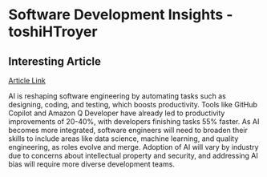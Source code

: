 # Software Development Insights -toshiHTroyer

## Interesting Article
[Article Link](https://www.itpro.com/technology/artificial-intelligence/ai-in-software-engineering-six-ways-the-profession-is-changing)


AI is reshaping software engineering by automating tasks such as designing, coding, and testing, which boosts productivity. Tools like GitHub Copilot and Amazon Q Developer have already led to productivity improvements of 20-40%, with developers finishing tasks 55% faster. As AI becomes more integrated, software engineers will need to broaden their skills to include areas like data science, machine learning, and quality engineering, as roles evolve and merge. Adoption of AI will vary by industry due to concerns about intellectual property and security, and addressing AI bias will require more diverse development teams.

